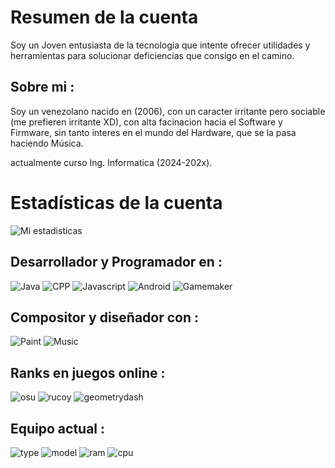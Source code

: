 # Resumen de la cuenta
Soy un Joven entusiasta de la tecnologia que intente ofrecer utilidades y herramientas para solucionar deficiencias que consigo en el camino.

## Sobre mi :
Soy un venezolano nacido en (2006), con un caracter irritante pero sociable (me prefieren irritante XD), con alta facinacion hacia el Software y Firmware, sin tanto interes en el mundo del Hardware, que se la pasa haciendo Música.

actualmente curso Ing. Informatica (2024-202x).

# Estadísticas de la cuenta
![Mi estadisticas](https://github-readme-stats.vercel.app/api?username=RetrogisusDEV&theme=merko&show_icons=true)

## Desarrollador y Programador en : 
![Java](https://img.shields.io/badge/Java-JDK-red)
![CPP](https://img.shields.io/badge/C++-11-yellow)
![Javascript](https://img.shields.io/badge/Javascript-NodeJS-blue)
![Android](https://img.shields.io/badge/Android-Java-cyan)
![Gamemaker](https://img.shields.io/badge/GameMaker-8.2-green)

## Compositor y diseñador con : 
![Paint](https://img.shields.io/badge/Painter-Ibispaint-blue)
![Music](https://img.shields.io/badge/Music-FLStudio-orange)

## Ranks en juegos online :
![osu](https://img.shields.io/badge/osu!mania-retrogisus_65k-red)
![rucoy](https://img.shields.io/badge/rucoy-retrogisus_lv_177-blue)
![geometrydash](https://img.shields.io/badge/GeometryDash-retrogisus-yellow)

## Equipo actual : 

![type](https://img.shields.io/badge/Tipo-Laptop-red)
![model](https://img.shields.io/badge/VIT-M2400_01-red)
![ram](https://img.shields.io/badge/RAM_DDR2-400MHZ-red)
![cpu](https://img.shields.io/badge/CPU-T6600-red)
